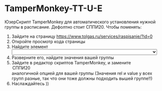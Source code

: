 # TamperMonkey-TT-U-E
ЮзерСкрипт TamperMonkey для автоматического установления нужной группы в расписание. Дефолтно стоит СППИ20.
Чтобы поменять:
1. Зайдите на страницу https://www.tolgas.ru/services/raspisanie/?id=0
2. Откройте просмотр кода страницы
3. Найдите элемент <select size="1" id="vr" name="vr" style="width: 100%;">
4. Разверните его, найдите значения вашей группы
5. Зайдите в редактор скриптов TamperMonkey, и замените <option rel="259" value="37">СППИ20</option> аналогичной опцией для вашей группы (Значения rel и value у всех групп разные, так что они тоже должны подходить вышей группе!!)
6. Наслаждайтесь ))
